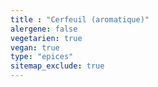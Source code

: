 ```yaml
---
title : "Cerfeuil (aromatique)"
alergene: false
vegetarien: true
vegan: true
type: "epices"
sitemap_exclude: true
--- 
```

